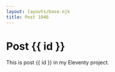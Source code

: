```yaml
---
layout: layouts/base.njk
title: Post 1946
---
```


# Post {{ id }}

This is post {{ id }} in my Eleventy project.
